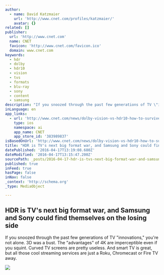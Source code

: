 ```yaml
---
author:
  - name: David Katzmaier
    url: 'http://www.cnet.com/profiles/katzmaier/'
    avatar: {}
related: []
publisher:
  url: 'http://www.cnet.com'
  name: CNET
  favicon: 'http://www.cnet.com/favicon.ico'
  domain: www.cnet.com
keywords:
  - hdr
  - dolby
  - hdr10
  - vision
  - tvs
  - formats
  - blu-ray
  - sony
  - content
  - samsung
description: "If you snoozed through the past few generations of TV \"innovations,\" you're not alone. 3D was a bust. The \"advantages\" of 4K are imperceptible even if you squint. Curved TV screens are pretty useless. And smart TV is great, but all those cool streaming services are just a Roku, Chromecast or Fire TV away."
inLanguage: en
app_links:
  - url: 'http://www.cnet.com/news/dolby-vision-vs-hdr10-how-to-survive-the-hdr-tv-format-war/?search=toapp'
    type: ios
    namespace: ai
    app_name: CNET
    app_store_id: '383989837'
isBasedOnUrl: 'http://www.cnet.com/news/dolby-vision-vs-hdr10-how-to-survive-the-hdr-tv-format-war/'
title: "HDR is TV's next big format war, and Samsung and Sony could find themselves on the losing side"
datePublished: '2016-04-17T13:19:08.680Z'
dateModified: '2016-04-17T13:15:47.200Z'
sourcePath: _posts/2016-04-17-hdr-is-tvs-next-big-format-war-and-samsung-and-sony-could.md
published: true
inFeed: true
hasPage: false
inNav: false
_context: 'http://schema.org'
_type: MediaObject

---
```

<article style=""><h1>HDR is TV's next big format war, and Samsung and Sony could find themselves on the losing side</h1><p>If you snoozed through the past few generations of TV "innovations," you're not alone. 3D was a bust. The "advantages" of 4K are imperceptible even if you squint. Curved TV screens are pretty useless. And smart TV is great, but all those cool streaming services are just a Roku, Chromecast or Fire TV away.</p><img src="https://cnet1.cbsistatic.com/hub/i/r/2016/04/08/45d7b4ce-e94a-45d5-be4d-82c5650789c5/resize/970xauto/f97bd1722e1bdc47a8e0c75c5f412f1b/hdr-tv-01.jpg" /></article>